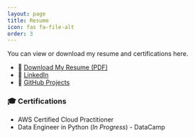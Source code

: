 ```yaml
---
layout: page
title: Resume
icon: fas fa-file-alt
order: 3
---
```


You can view or download my resume and certifications here.

- 📄 [Download My Resume (PDF)](https://remyinthecloud.com/assets/resume.pdf)
- 🔗 [LinkedIn](https://www.linkedin.com/in/remypauljr)
- 💼 [GitHub Projects](https://github.com/remyinthecloud)

### 🎓 Certifications
- AWS Certified Cloud Practitioner
- Data Engineer in Python (*In Progress*) - DataCamp